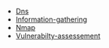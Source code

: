 * [Dns](001_scanning/dns.md)
* [Information-gathering](001_scanning/information-gathering.md)
* [Nmap](001_scanning/nmap.md)
* [Vulnerabilty-assessement](001_scanning/vulnerabilty-assessement.md)